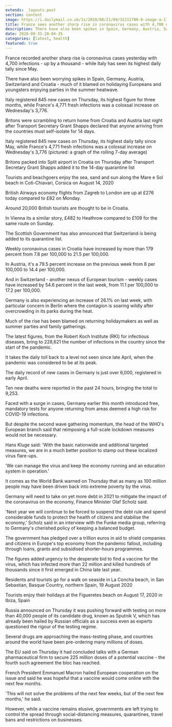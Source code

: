```yaml
---
extends: _layouts.post
section: content
image: https://i.dailymail.co.uk/1s/2020/08/21/09/32211700-0-image-a-17_1597999856118.jpg 
title: France sees another sharp rise in coronavirus cases with 4,700 new infections - up 1,000 in a day 
description: There have also been spikes in Spain, Germany, Austria, Switzerland and Croatia - much of it blamed on holidaying Europeans and youngsters enjoying parties in the summer heatwave. 
date: 2020-08-31-20-04-35 
categories: [latest, health] 
featured: true 
--- 
```

France recorded another sharp rise is coronavirus cases yesterday with 4,700 infections - up by a thousand - while Italy has seen its highest daily tally since May.

There have also been worrying spikes in Spain, Germany, Austria, Switzerland and Croatia - much of it blamed on holidaying Europeans and youngsters enjoying parties in the summer heatwave.

Italy registered 845 new cases on Thursday, its highest figure for three months, while France's 4,771 fresh infections was a colossal increase on Wednesday's 3,776.

Britons were scrambling to return home from Croatia and Austria last night after Transport Secretary Grant Shapps declared that anyone arriving from the countries must self-isolate for 14 days.

Italy registered 845 new cases on Thursday, its highest daily tally since May, while France's 4,771 fresh infections was a colossal increase on Wednesday's 3,776 (pictured: a graph of the rolling 7-day average)

Britons packed into Split airport in Croatia on Thursday after Transport Secretary Grant Shapps added it to the 14-day quarantine list

Tourists and beachgoers enjoy the sea, sand and sun along the Mare e Sol beach in Coti-Chiavari, Corsica on August 14, 2020

British Airways economy flights from Zagreb to London are up at £276 today compared to £82 on Monday. 

Around 20,000 British tourists are thought to be in Croatia. 

In Vienna its a similar story, £482 to Heathrow compared to £109 for the same route on Sunday.

The Scottish Government has also announced that Switzerland is being added to its quarantine list.

Weekly coronavirus cases in Croatia have increased by more than 179 percent from 7.8 per 100,000 to 21.5 per 100,000.

In Austria, it's a 79.5 percent increase on the previous week from 8 per 100,000 to 14.4 per 100,000.

And in Switzerland - another nexus of European tourism - weekly cases have increased by 54.6 percent in the last week, from 11.1 per 100,000 to 17.2 per 100,000.

Germany is also experiencing an increase of 26.1% on last week, with particular concern in Berlin where the contagion is soaring wildly after overcrowding in its parks during the heat. 

Much of the rise has been blamed on returning holidaymakers as well as summer parties and family gatherings.

The latest figures, from the Robert Koch Institute (RKI) for infectious diseases, bring to 228,621 the number of infections in the country since the start of the pandemic. 









It takes the daily toll back to a level not seen since late April, when the pandemic was considered to be at its peak.

The daily record of new cases in Germany is just over 6,000, registered in early April.

Ten new deaths were reported in the past 24 hours, bringing the total to 9,253.

Faced with a surge in cases, Germany earlier this month introduced free, mandatory tests for anyone returning from areas deemed a high risk for COVID-19 infections.

But despite the second wave gathering momentum, the head of the WHO's European branch said that reimposing a full-scale lockdown measures would not be necessary.

Hans Kluge said: 'With the basic nationwide and additional targeted measures, we are in a much better position to stamp out these localized virus flare-ups.

'We can manage the virus and keep the economy running and an education system in operation.' 

It comes as the World Bank warned on Thursday that as many as 100 million people may have been driven back into extreme poverty by the virus.    

Germany will need to take on yet more debt in 2021 to mitigate the impact of the coronavirus on the economy, Finance Minister Olaf Scholz said.

'Next year we will continue to be forced to suspend the debt rule and spend considerable funds to protect the health of citizens and stabilise the economy,' Scholz said in an interview with the Funke media group, referring to Germany's cherished policy of keeping a balanced budget.

The government has pledged over a trillion euros in aid to shield companies and citizens in Europe's top economy from the pandemic fallout, including through loans, grants and subsidised shorter-hours programmes.  

The figures added urgency to the desperate bid to find a vaccine for the virus, which has infected more than 22 million and killed hundreds of thousands since it first emerged in China late last year.

Residents and tourists go for a walk on seaside in La Concha beach, in San Sebastian, Basque Country, northern Spain, 19 August 2020

Tourists enjoy their holidays at the Figueretes beach on August 17, 2020 in Ibiza, Spain

Russia announced on Thursday it was pushing forward with testing on more than 40,000 people of its candidate drug, known as Sputnik V, which has already been hailed by Russian officials as a success even as experts questioned the rigour of the testing regime.

Several drugs are approaching the mass-testing phase, and countries around the world have been pre-ordering many millions of doses.

The EU said on Thursday it had concluded talks with a German pharmaceutical firm to secure 225 million doses of a potential vaccine - the fourth such agreement the bloc has reached.

French President Emmanuel Macron hailed European cooperation on the issue and said he was hopeful that a vaccine would come online with the next few months.

'This will not solve the problems of the next few weeks, but of the next few months,' he said.

However, while a vaccine remains elusive, governments are left trying to control the spread through social-distancing measures, quarantines, travel bans and restrictions on businesses. 

